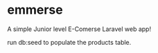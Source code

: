 # emmerse
A simple Junior level E-Comerse Laravel web app!


run db:seed to populate the products table.
